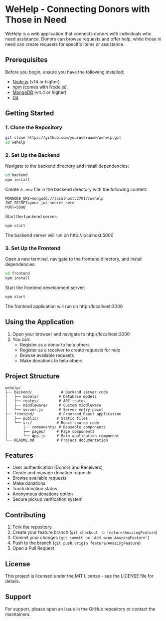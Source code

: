 # WeHelp - Connecting Donors with Those in Need

WeHelp is a web application that connects donors with individuals who need assistance. Donors can browse requests and offer help, while those in need can create requests for specific items or assistance.

## Prerequisites

Before you begin, ensure you have the following installed:
- [Node.js](https://nodejs.org/) (v14 or higher)
- [npm](https://www.npmjs.com/) (comes with Node.js)
- [MongoDB](https://www.mongodb.com/try/download/community) (v4.4 or higher)
- [Git](https://git-scm.com/downloads)

## Getting Started

### 1. Clone the Repository

```bash
git clone https://github.com/yourusername/wehelp.git
cd wehelp
```

### 2. Set Up the Backend

Navigate to the backend directory and install dependencies:

```bash
cd backend
npm install
```

Create a `.env` file in the backend directory with the following content:

```env
MONGODB_URI=mongodb://localhost:27017/wehelp
JWT_SECRET=your_jwt_secret_here
PORT=5000
```

Start the backend server:

```bash
npm start
```

The backend server will run on http://localhost:5000

### 3. Set Up the Frontend

Open a new terminal, navigate to the frontend directory, and install dependencies:

```bash
cd frontend
npm install
```

Start the frontend development server:

```bash
npm start
```

The frontend application will run on http://localhost:3000

## Using the Application

1. Open your browser and navigate to http://localhost:3000
2. You can:
   - Register as a donor to help others
   - Register as a receiver to create requests for help
   - Browse available requests
   - Make donations to help others

## Project Structure

```
wehelp/
├── backend/             # Backend server code
│   ├── models/         # Database models
│   ├── routes/         # API routes
│   ├── middleware/     # Custom middleware
│   └── server.js       # Server entry point
├── frontend/           # Frontend React application
│   ├── public/        # Static files
│   └── src/           # React source code
│       ├── components/ # Reusable components
│       ├── pages/     # Page components
│       └── App.js     # Main application component
└── README.md          # Project documentation
```

## Features

- User authentication (Donors and Receivers)
- Create and manage donation requests
- Browse available requests
- Make donations
- Track donation status
- Anonymous donations option
- Secure pickup verification system

## Contributing

1. Fork the repository
2. Create your feature branch (`git checkout -b feature/AmazingFeature`)
3. Commit your changes (`git commit -m 'Add some AmazingFeature'`)
4. Push to the branch (`git push origin feature/AmazingFeature`)
5. Open a Pull Request

## License

This project is licensed under the MIT License - see the LICENSE file for details.

## Support

For support, please open an issue in the GitHub repository or contact the maintainers. 